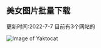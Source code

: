 ## 美女图片批量下载  
更新时间:2022-7-7   目前有3个网站的

![Image of Yaktocat](https://raw.githubusercontent.com/qiyue520/meinv/1246138c5d2259d91f874e6d3884f518f3c311fe/images/QQ%E6%88%AA%E5%9B%BE20211230213309.png)
